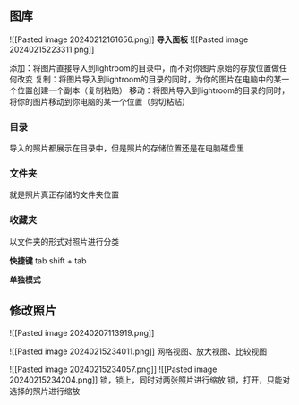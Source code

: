 ## 图库
![[Pasted image 20240212161656.png]]
**导入面板**
![[Pasted image 20240215223311.png]]

添加：将图片直接导入到lightroom的目录中，而不对你图片原始的存放位置做任何改变
复制：将图片导入到lightroom的目录的同时，为你的图片在电脑中的某一个位置创建一个副本（复制粘贴）
移动：将图片导入到lightroom的目录的同时，将你的图片移动到你电脑的某一个位置（剪切粘贴）
### 目录
导入的照片都展示在目录中，但是照片的存储位置还是在电脑磁盘里
### 文件夹
就是照片真正存储的文件夹位置
### 收藏夹
以文件夹的形式对照片进行分类


**快捷键**
tab
shift + tab

**单独模式**

## 修改照片

![[Pasted image 20240207113919.png]]

![[Pasted image 20240215234011.png]]
网格视图、放大视图、比较视图

![[Pasted image 20240215234057.png]]
![[Pasted image 20240215234204.png]]
锁，锁上，同时对两张照片进行缩放
锁，打开，只能对选择的照片进行缩放